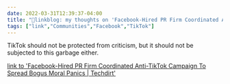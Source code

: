 ```yaml
---
date: 2022-03-31T12:39:37-04:00
title: "🔗linkblog: my thoughts on 'Facebook-Hired PR Firm Coordinated Anti-TikTok Campaign To Spread Bogus Moral Panics | Techdirt'"
tags: ["link","Communities","Facebook","TikTok"]
---
```

TikTok should not be protected from criticism, but it should not be subjected to this garbage either.
 
[link to 'Facebook-Hired PR Firm Coordinated Anti-TikTok Campaign To Spread Bogus Moral Panics | Techdirt'](https://www.techdirt.com/2022/03/31/facebook-hired-pr-firm-coordinated-anti-tiktok-campaign-to-spread-bogus-moral-panics/)
